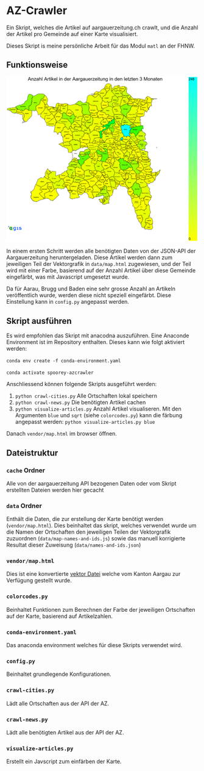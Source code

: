 # AZ-Crawler
Ein Skript, welches die Artikel auf aargauerzeitung.ch crawlt, und die Anzahl der Artikel pro Gemeinde auf einer Karte visualisiert.

Dieses Skript is meine persönliche Arbeit für das Modul `matl` an der FHNW.

## Funktionsweise

![Beispiel Karte](data/example.png)

In einem ersten Schritt werden alle benötigten Daten von der JSON-API der Aargauerzeitung heruntergeladen.
Diese Artikel werden dann zum jeweiligen Teil der Vektorgrafik in  `data/map.html` zugewiesen, und der Teil wird mit einer Farbe, basierend auf der Anzahl Artikel über diese Gemeinde eingefärbt, was mit Javascript umgesetzt wurde.

Da für Aarau, Brugg und Baden eine sehr grosse Anzahl an Artikeln veröffentlich wurde, werden diese nicht speziell eingefärbt. Diese Einstellung kann in `config.py` angepasst werden.

## Skript ausführen
Es wird empfohlen das Skript mit anacodna auszuführen. Eine Anaconde Environment ist im Repository enthalten.
Dieses kann wie folgt aktiviert werden:

`conda env create -f conda-environment.yaml`

`conda activate spoorey-azcrawler`

Anschliessend können folgende Skripts ausgeführt werden:
1. `python crawl-cities.py` Alle Ortschaften lokal speichern
2. `python crawl-news.py` Die benötigten Artikel cachen
3. `python visualize-articles.py` Anzahl Artikel visualiseren. Mit den Argumenten `blue` und `sqrt` (siehe `colorcodes.py`) kann die färbung angepasst werden: `python visualize-articles.py blue`

Danach `vendor/map.html` im browser öffnen.

## Dateistruktur
### `cache` Ordner
Alle von der aargauerzeitung API bezogenen Daten oder vom Skript erstellten Dateien werden hier gecacht
### `data` Ordner
Enthält die Daten, die zur erstellung der Karte benötigt werden (`vendor/map.html`). Dies beinhaltet das skript, welches verwendet wurde um die Namen der Ortschaften den jeweiligen Teilen der Vektorgrafik zuzuordnen (`data/map-names-and-ids.js`) sowie das manuell korrigierte Resultat dieser Zuweisung (`data/names-and-ids.json`)
### `vendor/map.html`
Dies ist eine konvertierte [vektor Datei](https://www.ag.ch/de/dfr/geoportal/themenkarten/download/Kartendownload.jsp) welche vom Kanton Aargau zur Verfügung gestellt wurde.
### `colorcodes.py`
Beinhaltet Funktionen zum Berechnen der Farbe der jeweiligen Ortschaften auf der Karte, basierend auf Artikelzahlen.
### `conda-environment.yaml`
Das anaconda environment welches für diese Skripts verwendet wird.
### `config.py`
Beinhaltet grundlegende Konfigurationen.
### `crawl-cities.py`
Lädt alle Ortschaften aus der API der AZ.
### `crawl-news.py`
Lädt alle benötigten Artikel aus der API der AZ.
### `visualize-articles.py`
Erstellt ein Javscript zum einfärben der Karte.
